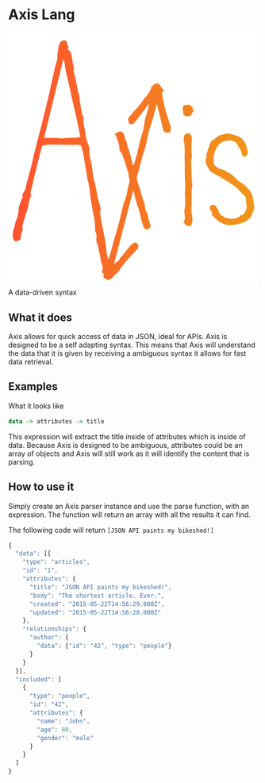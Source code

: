 # Axis Lang

![logo](logo/axisLogo.svg)
A data-driven syntax

## What it does

Axis allows for quick access of data in JSON, ideal for APIs. Axis is designed to be a self adapting syntax. This means that Axis will understand the data that it is given by receiving a ambiguous syntax it allows for fast data retrieval.


## Examples

What it looks like

```haskell
data -> attributes -> title
```

This expression will extract the title inside of attributes which is inside of data. Because Axis is designed to be ambiguous, attributes could be an array of objects and Axis will still work as it will identify the content that is parsing.

## How to use it

Simply create an Axis parser instance and use the parse function, with an expression. The function will return an array with all the results it can find.

The following code will return `[JSON API paints my bikeshed!]`
```javascript
{
  "data": [{
    "type": "articles",
    "id": "1",
    "attributes": {
      "title": "JSON API paints my bikeshed!",
      "body": "The shortest article. Ever.",
      "created": "2015-05-22T14:56:29.000Z",
      "updated": "2015-05-22T14:56:28.000Z"
    },
    "relationships": {
      "author": {
        "data": {"id": "42", "type": "people"}
      }
    }
  }],
  "included": [
    {
      "type": "people",
      "id": "42",
      "attributes": {
        "name": "John",
        "age": 80,
        "gender": "male"
      }
    }
  ]
}
```
